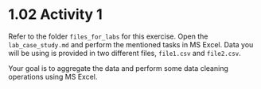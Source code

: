 # 1.02 Activity 1

Refer to the folder `files_for_labs` for this exercise. Open the `lab_case_study.md` and perform the mentioned tasks in MS Excel. Data you will be using is provided in two different files, `file1.csv` and `file2.csv`.

Your goal is to aggregate the data and perform some data cleaning operations using MS Excel.
